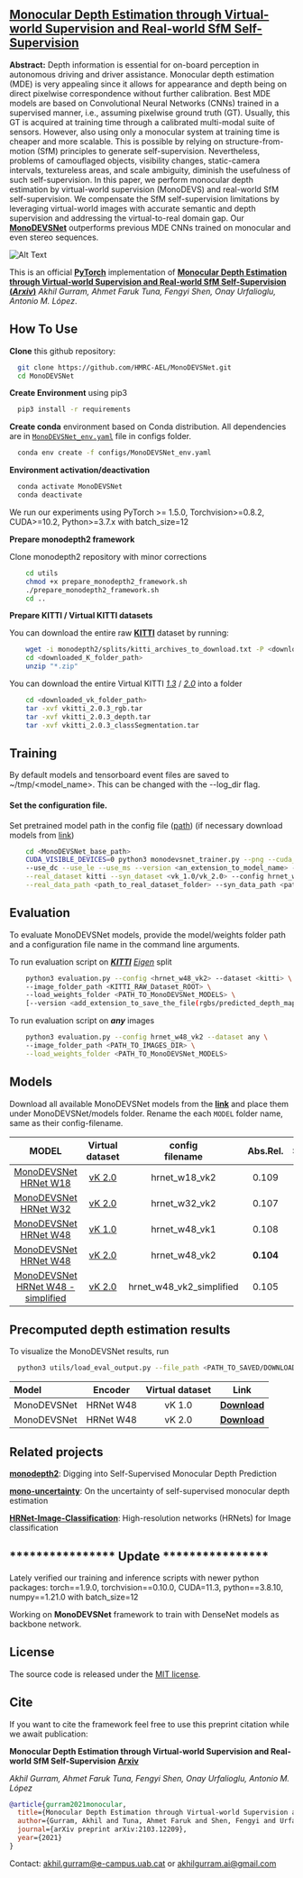 ## [**Monocular Depth Estimation through Virtual-world Supervision and Real-world SfM Self-Supervision**](https://arxiv.org/abs/2103.12209)
**Abstract:** Depth information is essential for on-board perception in autonomous driving and driver assistance. Monocular depth estimation (MDE) is very appealing since it allows for appearance and depth being on direct pixelwise correspondence without further calibration. Best MDE models are based on Convolutional Neural Networks (CNNs) trained in a supervised manner, i.e., assuming pixelwise ground truth (GT). Usually, this GT is acquired at training time through a calibrated multi-modal suite of sensors. However, also using only a monocular system at training time is cheaper and more scalable. This is possible by relying on structure-from-motion (SfM) principles to generate self-supervision. Nevertheless, problems of camouflaged objects, visibility changes, static-camera intervals, textureless areas, and scale ambiguity, diminish the usefulness of such self-supervision. In this paper, we perform monocular depth estimation by virtual-world supervision (MonoDEVS) and real-world SfM self-supervision. We compensate the SfM self-supervision limitations by leveraging virtual-world images with accurate semantic and depth supervision and addressing the virtual-to-real domain gap. Our [**MonoDEVSNet**](https://arxiv.org/abs/2103.12209) outperforms previous MDE CNNs trained on monocular and even stereo sequences.


![Alt Text](media/figures/monodevsnet_kitti_seq.gif)


This is an official [**PyTorch**](https://pytorch.org/) implementation of [**Monocular Depth Estimation through Virtual-world Supervision and Real-world SfM Self-Supervision (*Arxiv*)**](https://arxiv.org/abs/2103.12209) 
*Akhil Gurram, Ahmet Faruk Tuna, Fengyi Shen, Onay Urfalioglu, Antonio M. López*.


## How To Use
**Clone** this github repository:
```bash
  git clone https://github.com/HMRC-AEL/MonoDEVSNet.git
  cd MonoDEVSNet
```

**Create Environment** using pip3

```bash
  pip3 install -r requirements
```


**Create conda** environment based on Conda distribution. All dependencies are in [`MonoDEVSNet_env.yaml`](configs/MonoDEVSNet_env.yaml) file in configs folder.

```bash
  conda env create -f configs/MonoDEVSNet_env.yaml
```


**Environment activation/deactivation**
```bash
  conda activate MonoDEVSNet
  conda deactivate
```

We run our experiments using PyTorch >= 1.5.0, Torchvision>=0.8.2, CUDA>=10.2, Python>=3.7.x with batch_size=12 

**Prepare monodepth2 framework**

Clone monodepth2 repository with minor corrections

```bash
    cd utils
    chmod +x prepare_monodepth2_framework.sh
    ./prepare_monodepth2_framework.sh
    cd ..
```

**Prepare KITTI / Virtual KITTI datasets**

You can download the entire raw [**KITTI**](http://www.cvlibs.net/datasets/kitti/raw_data.php) dataset by running:
```bash
    wget -i monodepth2/splits/kitti_archives_to_download.txt -P <downloaded_K_folder_path/>
    cd <downloaded_K_folder_path>
    unzip "*.zip"
```

You can download the entire Virtual KITTI [*1.3*](https://europe.naverlabs.com/research/computer-vision/proxy-virtual-worlds-vkitti-1/) / [*2.0*](https://europe.naverlabs.com/research/computer-vision/proxy-virtual-worlds-vkitti-2/) into a folder
```bash
    cd <downloaded_vk_folder_path>
    tar -xvf vkitti_2.0.3_rgb.tar
    tar -xvf vkitti_2.0.3_depth.tar
    tar -xvf vkitti_2.0.3_classSegmentation.tar
```


## Training

By default models and tensorboard event files are saved to ~/tmp/<model_name>. This can be changed with the --log_dir flag.

#### Set the configuration file. 

Set pretrained model path in the config file ([path](configs/hrnet_w48_vk2.yaml)) (if necessary download models from [link](https://github.com/HRNet/HRNet-Image-Classification))

```bash
    cd <MonoDEVSNet_base_path>
    CUDA_VISIBLE_DEVICES=0 python3 monodevsnet_trainer.py --png --cuda_idx 0 --num_workers 4 --batch_size 10 --height 192 --width 640 \  
    --use_dc --use_le --use_ms --version <an_extension_to_model_name> --num_epochs 100 --max_depth 80. \
    --real_dataset kitti --syn_dataset <vk_1.0/vk_2.0> --config hrnet_w<18/32/48>_vk<1/2> \
    --real_data_path <path_to_real_dataset_folder> --syn_data_path <path_to_synthetic_dataset_folder>
```


## Evaluation

To evaluate MonoDEVSNet models, provide the model/weights folder path and a configuration file name in the command line arguments.

To run evaluation script on [***KITTI***](http://www.cvlibs.net/datasets/kitti/raw_data.php) [*Eigen*](splits/eigen/test_files.txt) split
```bash
    python3 evaluation.py --config <hrnet_w48_vk2> --dataset <kitti> \ 
    --image_folder_path <KITTI_RAW_Dataset_ROOT> \ 
    --load_weights_folder <PATH_TO_MonoDEVSNet_MODELS> \    
    [--version <add_extension_to_save_the_file(rgbs/predicted_depth_maps)>](optional)
```

To run evaluation script on ***any*** images 
```bash
    python3 evaluation.py --config hrnet_w48_vk2 --dataset any \ 
    --image_folder_path <PATH_TO_IMAGES_DIR> \
    --load_weights_folder <PATH_TO_MonoDEVSNet_MODELS>
```

## Models
Download all available MonoDEVSNet models from the [**link**](https://drive.google.com/drive/folders/1_Zbk6AjOcJ34ERlB8mpu5xT84ptbd1Iz?usp=sharing) and place them under MonoDEVSNet/models folder. Rename the each `MODEL` folder name, same as their config-filename.

| MODEL | Virtual dataset | config <br> filename | Abs.Rel. | Sqr.Rel | RMSE | d < 1.25 |
| :---: | :---: | :---: | :---: |  :---: |  :---: |  :---: |
| [MonoDEVSNet HRNet W18](https://drive.google.com/drive/folders/1gvwhFKDLY1I3-V19yCCRfgsIGLxOg4rn?usp=sharing) | [vK 2.0](https://europe.naverlabs.com/research/computer-vision/proxy-virtual-worlds-vkitti-2/) | hrnet_w18_vk2 | 0.109 | 0.773 | 4.524 | 0.871 |
| [MonoDEVSNet HRNet W32](https://drive.google.com/drive/folders/1HMXBew30d4QUgagDQXEPu3lH14kxSVRz?usp=sharing) | [vK 2.0](https://europe.naverlabs.com/research/computer-vision/proxy-virtual-worlds-vkitti-2/) | hrnet_w32_vk2  | 0.107 | 0.754 | 4.510 | 0.875 |
| [MonoDEVSNet HRNet W48](https://drive.google.com/drive/folders/1rt0A-GqGoSnSR2YkpLRySo03I7FGKW_4?usp=sharing) | [vK 1.0](https://europe.naverlabs.com/research/computer-vision/proxy-virtual-worlds-vkitti-1/) | hrnet_w48_vk1  | 0.108 | 0.775 | 4.464 | 0.875 | 
| [MonoDEVSNet HRNet W48](https://drive.google.com/drive/folders/1-Ufc4ChU9LrTtlurq61A-N6B-KP2Nc_R?usp=sharing) | [vK 2.0](https://europe.naverlabs.com/research/computer-vision/proxy-virtual-worlds-vkitti-2/) | hrnet_w48_vk2 | **0.104** | **0.721** | **4.396** | **0.880** |
| [MonoDEVSNet HRNet W48 - simplified](https://drive.google.com/drive/folders/1VgeqWoYFQckxEjeME7TMwLXtBXsq1IFe?usp=sharing) | [vK 2.0](https://europe.naverlabs.com/research/computer-vision/proxy-virtual-worlds-vkitti-2/) | hrnet_w48_vk2_simplified | 0.105 | 0.736 | 4.471 | 0.875 |


## Precomputed depth estimation results

To visualize the MonoDEVSNet results, run 

```bash
  python3 utils/load_eval_output.py --file_path <PATH_TO_SAVED/DOWNLOADED_FILE>
``` 

| Model | Encoder | Virtual dataset | Link |
| :--- | :---: | :---: | :---: |
| MonoDEVSNet | HRNet W48 | vK 1.0 | [**Download**](https://drive.google.com/file/d/1MpCXKVih-LKFVtQ0Nm4CR53sJpk0T5Ah/view?usp=sharing)
| MonoDEVSNet | HRNet W48 | vK 2.0 | [**Download**](https://drive.google.com/file/d/1DLLyaHVdsmifyFGatzpU4vIvu-CcfR2I/view?usp=sharing)

## Related projects

[**monodepth2**](https://github.com/nianticlabs/monodepth2): Digging into Self-Supervised Monocular Depth Prediction

[**mono-uncertainty**](https://github.com/mattpoggi/mono-uncertainty): On the uncertainty of
self-supervised monocular depth estimation

[**HRNet-Image-Classification**](https://github.com/HRNet/HRNet-Image-Classification): High-resolution networks (HRNets) for Image classification


## **************** Update ****************

Lately verified our training and inference scripts with newer python packages: 
torch==1.9.0, torchvision==0.10.0, CUDA=11.3, python==3.8.10, numpy==1.21.0 with batch_size=12

Working on **MonoDEVSNet** framework to train with DenseNet models as backbone network. 


## License
The source code is released under the [MIT license](LICENSE.md).

## Cite
If you want to cite the framework feel free to use this preprint citation while we await publication:

**Monocular Depth Estimation through Virtual-world Supervision and Real-world SfM Self-Supervision** [**Arxiv**](https://arxiv.org/abs/2103.12209)

*Akhil Gurram, Ahmet Faruk Tuna, Fengyi Shen, Onay Urfalioglu, Antonio M. López*

```bibtex
@article{gurram2021monocular,
  title={Monocular Depth Estimation through Virtual-world Supervision and Real-world SfM Self-Supervision},
  author={Gurram, Akhil and Tuna, Ahmet Faruk and Shen, Fengyi and Urfalioglu, Onay and L{\'o}pez, Antonio M},
  journal={arXiv preprint arXiv:2103.12209},
  year={2021}
}
```

Contact: akhil.gurram@e-campus.uab.cat or akhilgurram.ai@gmail.com
